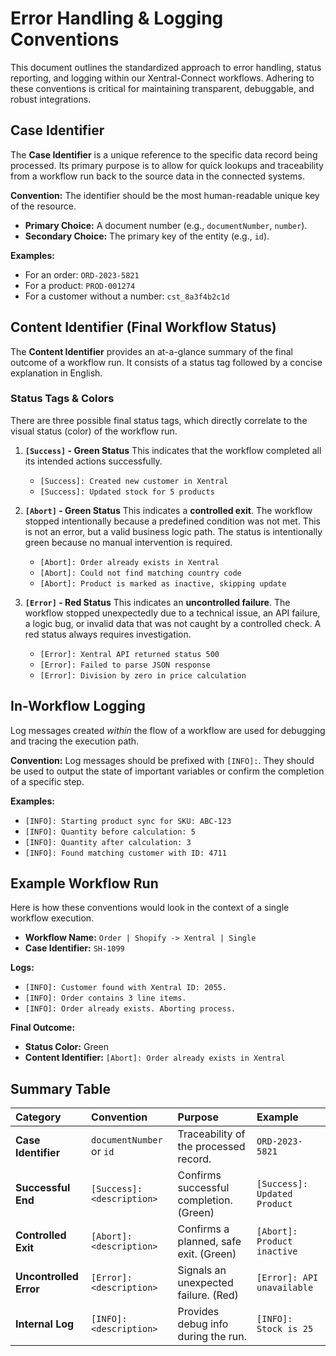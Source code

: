 # Error Handling & Logging Conventions

This document outlines the standardized approach to error handling, status reporting, and logging within our Xentral-Connect workflows. Adhering to these conventions is critical for maintaining transparent, debuggable, and robust integrations.



## Case Identifier

The **Case Identifier** is a unique reference to the specific data record being processed. Its primary purpose is to allow for quick lookups and traceability from a workflow run back to the source data in the connected systems.

**Convention:**
The identifier should be the most human-readable unique key of the resource.

-   **Primary Choice:** A document number (e.g., `documentNumber`, `number`).
-   **Secondary Choice:** The primary key of the entity (e.g., `id`).

**Examples:**
-   For an order: `ORD-2023-5821`
-   For a product: `PROD-001274`
-   For a customer without a number: `cst_8a3f4b2c1d`



## Content Identifier (Final Workflow Status)

The **Content Identifier** provides an at-a-glance summary of the final outcome of a workflow run. It consists of a status tag followed by a concise explanation in English.

### Status Tags & Colors

There are three possible final status tags, which directly correlate to the visual status (color) of the workflow run.

1.  **`[Success]` - Green Status**
    This indicates that the workflow completed all its intended actions successfully.
    -   `[Success]: Created new customer in Xentral`
    -   `[Success]: Updated stock for 5 products`

2.  **`[Abort]` - Green Status**
    This indicates a **controlled exit**. The workflow stopped intentionally because a predefined condition was not met. This is not an error, but a valid business logic path. The status is intentionally green because no manual intervention is required.
    -   `[Abort]: Order already exists in Xentral`
    -   `[Abort]: Could not find matching country code`
    -   `[Abort]: Product is marked as inactive, skipping update`

3.  **`[Error]` - Red Status**
    This indicates an **uncontrolled failure**. The workflow stopped unexpectedly due to a technical issue, an API failure, a logic bug, or invalid data that was not caught by a controlled check. A red status always requires investigation.
    -   `[Error]: Xentral API returned status 500`
    -   `[Error]: Failed to parse JSON response`
    -   `[Error]: Division by zero in price calculation`




## In-Workflow Logging

Log messages created *within* the flow of a workflow are used for debugging and tracing the execution path.

**Convention:**
Log messages should be prefixed with `[INFO]:`. They should be used to output the state of important variables or confirm the completion of a specific step.

**Examples:**
-   `[INFO]: Starting product sync for SKU: ABC-123`
-   `[INFO]: Quantity before calculation: 5`
-   `[INFO]: Quantity after calculation: 3`
-   `[INFO]: Found matching customer with ID: 4711`



## Example Workflow Run

Here is how these conventions would look in the context of a single workflow execution.

-   **Workflow Name:** `Order | Shopify -> Xentral | Single`
-   **Case Identifier:** `SH-1099`

**Logs:**
-   `[INFO]: Customer found with Xentral ID: 2055.`
-   `[INFO]: Order contains 3 line items.`
-   `[INFO]: Order already exists. Aborting process.`

**Final Outcome:**
-   **Status Color:** Green
-   **Content Identifier:** `[Abort]: Order already exists in Xentral`

## Summary Table

| Category | Convention | Purpose | Example |
| :--- | :--- | :--- | :--- |
| **Case Identifier** | `documentNumber` or `id` | Traceability of the processed record. | `ORD-2023-5821` |
| **Successful End** | `[Success]: <description>` | Confirms successful completion. (Green) | `[Success]: Updated Product` |
| **Controlled Exit** | `[Abort]: <description>` | Confirms a planned, safe exit. (Green) | `[Abort]: Product inactive`|
| **Uncontrolled Error** | `[Error]: <description>` | Signals an unexpected failure. (Red) | `[Error]: API unavailable`|
| **Internal Log** | `[INFO]: <description>` | Provides debug info during the run. | `[INFO]: Stock is 25` |